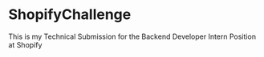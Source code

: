 # ShopifyChallenge
This is my Technical Submission for the Backend Developer Intern Position at Shopify
